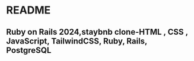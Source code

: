 # README

## Ruby on Rails 2024,staybnb clone-HTML , CSS , JavaScript, TailwindCSS, Ruby, Rails, PostgreSQL